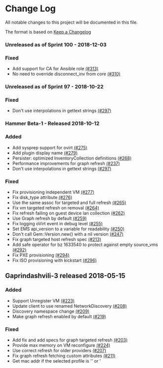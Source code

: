 # Change Log

All notable changes to this project will be documented in this file.

The format is based on [Keep a Changelog](http://keepachangelog.com/en/1.0.0/)


### Unreleased as of Sprint 100 - 2018-12-03

### Fixed
- Add support for CA for Ansible role [(#313)](https://github.com/ManageIQ/manageiq-providers-ovirt/pull/313)
- No need to override disconnect_inv from core [(#310)](https://github.com/ManageIQ/manageiq-providers-ovirt/pull/310)

### Unreleased as of Sprint 97 - 2018-10-22

### Fixed
- Don't use interpolations in gettext strings [(#297)](https://github.com/ManageIQ/manageiq-providers-ovirt/pull/297)

### Hammer Beta-1 - Released 2018-10-12

### Added
- Add sysprep support for ovirt [(#275)](https://github.com/ManageIQ/manageiq-providers-ovirt/pull/275)
- Add plugin display name [(#279)](https://github.com/ManageIQ/manageiq-providers-ovirt/pull/279)
- Persister: optimized InventoryCollection definitions [(#268)](https://github.com/ManageIQ/manageiq-providers-ovirt/pull/268)
- Performance improvements for graph refresh [(#237)](https://github.com/ManageIQ/manageiq-providers-ovirt/pull/237)
- Don't use interpolations in gettext strings [(#297)](https://github.com/ManageIQ/manageiq-providers-ovirt/pull/297)

### Fixed
- Fix provisioning independent VM [(#277)](https://github.com/ManageIQ/manageiq-providers-ovirt/pull/277)
- Fix disk_type attribute [(#276)](https://github.com/ManageIQ/manageiq-providers-ovirt/pull/276)
- Use the same assoc for targeted and full refresh [(#265)](https://github.com/ManageIQ/manageiq-providers-ovirt/pull/265)
- Fix vm targeted refresh on removal [(#264)](https://github.com/ManageIQ/manageiq-providers-ovirt/pull/264)
- Fix refresh failing on guest device lan collection [(#262)](https://github.com/ManageIQ/manageiq-providers-ovirt/pull/262)
- Use Graph refresh by default [(#259)](https://github.com/ManageIQ/manageiq-providers-ovirt/pull/259)
- Fix logging oVirt event in debug level [(#255)](https://github.com/ManageIQ/manageiq-providers-ovirt/pull/255)
- Set EMS api_version to a variable for readability [(#250)](https://github.com/ManageIQ/manageiq-providers-ovirt/pull/250)
- Don't call Gem::Version.new() with a nil version [(#247)](https://github.com/ManageIQ/manageiq-providers-ovirt/pull/247)
- Fix graph targeted host refresh spec [(#213)](https://github.com/ManageIQ/manageiq-providers-ovirt/pull/213)
- Add safe operator for bz 1633540 to protect against empty source_vms [(#292)](https://github.com/ManageIQ/manageiq-providers-ovirt/pull/292)
- Fix PXE provisioning [(#294)](https://github.com/ManageIQ/manageiq-providers-ovirt/pull/294)
- Fix ISO provisioning with kickstart [(#296)](https://github.com/ManageIQ/manageiq-providers-ovirt/pull/296)

## Gaprindashvili-3 released 2018-05-15

### Added
- Support Unregister VM [(#223)](https://github.com/ManageIQ/manageiq-providers-ovirt/pull/223)
- Update client to use renamed NetworkDiscovery [(#208)](https://github.com/ManageIQ/manageiq-providers-ovirt/pull/208)
- Discovery namespace change [(#209)](https://github.com/ManageIQ/manageiq-providers-ovirt/pull/209)
- Make graph refresh enabled by default [(#219)](https://github.com/ManageIQ/manageiq-providers-ovirt/pull/219)

### Fixed
- Add fix and add specs for graph targeted refresh [(#203)](https://github.com/ManageIQ/manageiq-providers-ovirt/pull/203)
- Provide max memory on VM reconfigure [(#224)](https://github.com/ManageIQ/manageiq-providers-ovirt/pull/224)
- Use correct refresh for older providers [(#207)](https://github.com/ManageIQ/manageiq-providers-ovirt/pull/207)
- Fix graph refresh fetching custom attributes [(#211)](https://github.com/ManageIQ/manageiq-providers-ovirt/pull/211)
- Get mac addr if the selected profile is '<Empty>' or '<Template>' [(#227)](https://github.com/ManageIQ/manageiq-providers-ovirt/pull/227)
- Fix provider discovery [(#232)](https://github.com/ManageIQ/manageiq-providers-ovirt/pull/232)
- Use old refresh as default [(#233)](https://github.com/ManageIQ/manageiq-providers-ovirt/pull/233)

## Gaprindashvili-2 released 2018-03-06

### Fixed
- Fix target host [(#155)](https://github.com/ManageIQ/manageiq-providers-ovirt/pull/155)
- Move refresh settings for the Network Manager [(#198)](https://github.com/ManageIQ/manageiq-providers-ovirt/pull/198)
- Fix adding vm_location to vm event hash [(#205)](https://github.com/ManageIQ/manageiq-providers-ovirt/pull/205)
- Fix updating catalog item when provider missing [(#206)](https://github.com/ManageIQ/manageiq-providers-ovirt/pull/206)

## Gaprindashvili-1 - Released 2018-01-31

### Added
- Reload provider when api_version available [(#157)](https://github.com/ManageIQ/manageiq-providers-ovirt/pull/157)
- Check metrics details from `raw_connect` [(#134)](https://github.com/ManageIQ/manageiq-providers-ovirt/pull/134)
- Set default tag category in 'Transform VM' dialog [(#135)](https://github.com/ManageIQ/manageiq-providers-ovirt/pull/135)
- Save host 'maintenance' value [(#147)](https://github.com/ManageIQ/manageiq-providers-ovirt/pull/147)
- Add admin_ui feature support to InfraManager [(#133)](https://github.com/ManageIQ/manageiq-providers-ovirt/pull/133)
- Update Engine version check for admin_ui feature [(#148)](https://github.com/ManageIQ/manageiq-providers-ovirt/pull/148)
- oVirt network provider support routers, security groups and floating ips [(#144)](https://github.com/ManageIQ/manageiq-providers-ovirt/pull/144)
- Introducing OVN as oVirt's network provider [(#90)](https://github.com/ManageIQ/manageiq-providers-ovirt/pull/90)
- Honour `open_timeout` when using V4 [(#126)](https://github.com/ManageIQ/manageiq-providers-ovirt/pull/126)
- Handle partial vm entity during creation [(#129)](https://github.com/ManageIQ/manageiq-providers-ovirt/pull/129)

### Changed
- Change "Empty" to "No Profile" in profile list [(#151)](https://github.com/ManageIQ/manageiq-providers-ovirt/pull/151)

### Fixed
- Raise Miq exceptions on connect [(#162)](https://github.com/ManageIQ/manageiq-providers-ovirt/pull/162)
- Update ems version during graph refresh [(#164)](https://github.com/ManageIQ/manageiq-providers-ovirt/pull/164)
- Fix Seal option of publish VM [(#167)](https://github.com/ManageIQ/manageiq-providers-ovirt/pull/167)
- Implement template targeted refresh [(#165)](https://github.com/ManageIQ/manageiq-providers-ovirt/pull/165)
- Handle console events [(#173)](https://github.com/ManageIQ/manageiq-providers-ovirt/pull/173)
- Targeting host fails [(#171)](https://github.com/ManageIQ/manageiq-providers-ovirt/pull/171)
- Added supported_catalog_types [(#174)](https://github.com/ManageIQ/manageiq-providers-ovirt/pull/174)
- Use supports_vm_import? instead of validate_import_vm [(#154)](https://github.com/ManageIQ/manageiq-providers-ovirt/pull/154)
- Fix credential validation if no metrics given [(#140)](https://github.com/ManageIQ/manageiq-providers-ovirt/pull/140)
- Vm provisioning do not run reconnect_events [(#138)](https://github.com/ManageIQ/manageiq-providers-ovirt/pull/138)
- Fix remote console for v4 [(#145)](https://github.com/ManageIQ/manageiq-providers-ovirt/pull/145)
- Fix version check in supports_admin_ui method [(#156)](https://github.com/ManageIQ/manageiq-providers-ovirt/pull/156)
- Avoid NoMethod error in TemplatePreloadedAttributesDecorator.new [(#106)](https://github.com/ManageIQ/manageiq-providers-ovirt/pull/106)
- Propagate user validation errors [(#104)](https://github.com/ManageIQ/manageiq-providers-ovirt/pull/104)
- Parse the serial number during refresh [(#97)](https://github.com/ManageIQ/manageiq-providers-ovirt/pull/97)
- Identify the redhat events in the core settings [(#99)](https://github.com/ManageIQ/manageiq-providers-ovirt/pull/99)
- Target new template when using api v4 [(#96)](https://github.com/ManageIQ/manageiq-providers-ovirt/pull/96)
- Support publish VM [(#95)](https://github.com/ManageIQ/manageiq-providers-ovirt/pull/95)
- Add connection manager [(#92)](https://github.com/ManageIQ/manageiq-providers-ovirt/pull/92)
- v2v: Make "install drivers" checkbox dynamic [(#76)](https://github.com/ManageIQ/manageiq-providers-ovirt/pull/76)
- Refresh a host when removed [(#127)](https://github.com/ManageIQ/manageiq-providers-ovirt/pull/127)
- Don't close connection explicitly [(#128)](https://github.com/ManageIQ/manageiq-providers-ovirt/pull/128)
- Try both API versions in `raw_connect`[(#132)](https://github.com/ManageIQ/manageiq-providers-ovirt/pull/132)
- Fix vm removal for apiv4 [(#131)](https://github.com/ManageIQ/manageiq-providers-ovirt/pull/131)
- Fix location of `pipeline` and `connections` settings [(#176)](https://github.com/ManageIQ/manageiq-providers-ovirt/pull/176)
- Unrecognized events during import from glance [(#179)](https://github.com/ManageIQ/manageiq-providers-ovirt/pull/179)
- Store ipv4/ipv6 of guest devices aligned to vmware implementaion [(#170)](https://github.com/ManageIQ/manageiq-providers-ovirt/pull/170)
- Provide missing events [(#180)](https://github.com/ManageIQ/manageiq-providers-ovirt/pull/180)
- Credential verification errors for new provider [(#188)](https://github.com/ManageIQ/manageiq-providers-ovirt/pull/188)

## Initial changelog added
